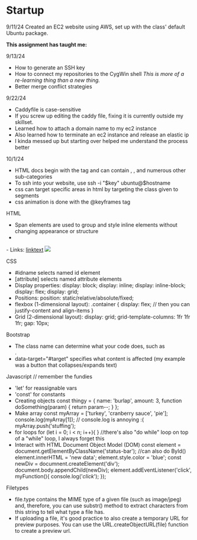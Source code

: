 # Startup
9/11/24 Created an EC2 website using AWS, set up with the class' default Ubuntu package.

**This assignment has taught me:**

9/13/24
- How to generate an SSH key
- How to connect my repositories to the CygWin shell
    *This is more of a re-learning thing than a new thing.*
- Better merge conflict strategies

9/22/24
- Caddyfile is case-sensitive
- If you screw up editing the caddy file, fixing it is currently outside my skillset. 
- Learned how to attach a domain name to my ec2 instance
- Also learned how to terminate an ec2 instance and release an elastic ip
- I kinda messed up but starting over helped me understand the process better

10/1/24
- HTML docs begin with the <!DOCTYPE html> tag and can contain <head>, <body>, and numerous other sub-categories
- To ssh into your website, use ssh -i "$key" ubuntu@$hostname
- css can target specific areas in html by targeting the class given to segments
- css animation is done with the @keyframes tag

HTML
- Span elements are used to group and style inline elements without changing appearance or structure
- <head>
    <meta charset="UTF-8">
    <meta name="viewport" content="width=device-width, initial-scale=1.0">
    <title>Title</title>
</head>
- Links:
<a href="url.com">linktext</a>
<img src="image.jpg">

CSS
- #idname selects named id element
- [attribute] selects named attribute elements
- Display properties:
display: block;
display: inline;
display: inline-block;
display: flex;
display: grid;
- Positions: 
position: static/relative/absolute/fixed;
- flexbox (1-dimensional layout):
.container { 
    display: flex; // then you can justify-content and align-items
}
- Grid (2-dimensional layout):
display: grid;
grid-template-columns: 1fr 1fr 1fr;
gap: 10px;

Bootstrap
- The class name can determine what your code does, such as <nav class="navbar navbar-expand-lg navbar-light bg-light">.
- data-target="#target" specifies what content is affected (my example was a button that collapses/expands text)

Javascript // remember the fundies
- 'let' for reassignable vars
- 'const' for constants
- Creating objects
const thingy = {
    name: 'burlap',
    amount: 3,
    function doSomething(param) {
        return param--;
    }
};
- Make array
const myArray = ['turkey', 'cranberry sauce', 'pie'];
console.log(myArray[1]); // console.log is annoying :(
myArray.push('stuffing');
- for loops
for (let i = 0; i < n; i++){
}
//there's also "do while" loop on top of a "while" loop, I always forget this
- Interact with HTML Document Object Model (DOM)
const element = document.getElementByClassName('status-bar'); //can also do ById()
element.innerHTML = 'new data';
element.style.color = 'blue';
const newDiv = documnent.createElement('div');
document.body.appendChild(newDiv);
element.addEventListener('click', myFunction(){
    console.log('*click*');
});

Filetypes
- file.type contains the MIME type of a given file (such as image/jpeg) and, therefore, you can use substr() method to extract characters from this string to tell what type a file has.
- If uploading a file, it's good practice to also create a temporary URL for preview purposes. You can use the URL.createObjectURL(file) function to create a preview url.